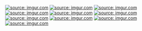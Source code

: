 <a href="https://imgur.com/Sn3lDsa"><img src="https://i.imgur.com/Sn3lDsa.jpg?1" title="source: imgur.com" /></a>
<a href="https://imgur.com/eqVRozJ"><img src="https://i.imgur.com/eqVRozJ.jpg?1" title="source: imgur.com" /></a>
<a href="https://imgur.com/l2WHFKx"><img src="https://i.imgur.com/l2WHFKx.jpg?1" title="source: imgur.com" /></a>
<a href="https://imgur.com/QdXzD9r"><img src="https://i.imgur.com/QdXzD9r.jpg?1" title="source: imgur.com" /></a>
<a href="https://imgur.com/YVm8N3F"><img src="https://i.imgur.com/YVm8N3F.jpg" title="source: imgur.com" /></a>
<a href="https://imgur.com/OUQd7iF"><img src="https://i.imgur.com/OUQd7iF.jpg?1" title="source: imgur.com" /></a>
<a href="https://imgur.com/OmZg4pE"><img src="https://i.imgur.com/OmZg4pE.jpg?1" title="source: imgur.com" /></a>
<a href="https://imgur.com/YAUmaNy"><img src="https://i.imgur.com/YAUmaNy.jpg?1" title="source: imgur.com" /></a>
<a href="https://imgur.com/EI2jgum"><img src="https://i.imgur.com/EI2jgum.jpg?1" title="source: imgur.com" /></a>
<a href="https://imgur.com/PqNE85k"><img src="https://i.imgur.com/PqNE85k.jpg?1" title="source: imgur.com" /></a>
